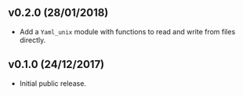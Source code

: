 ## v0.2.0 (28/01/2018)

* Add a `Yaml_unix` module with functions to read and write
  from files directly.

## v0.1.0 (24/12/2017)

* Initial public release.
